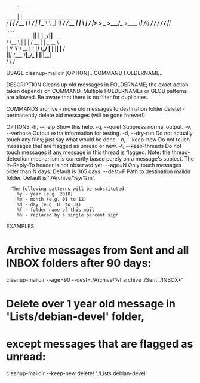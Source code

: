         .__                                     
   ____ |  |   ____ _____    ____  __ ________  
 _/ ___\|  | _/ __ \\__  \  /    \|  |  \____ \ 
 \  \___|  |_\  ___/ / __ \|   |  \  |  /  |_> >
  \___  >____/\___  >____  /___|  /____/|   __/ 
      \/          \/     \/     \/      |__|    
                .__.__       .___.__            
   _____ _____  |__|  |    __| _/|__|______     
  /     \\__  \ |  |  |   / __ | |  \_  __ \    
 |  Y Y  \/ __ \|  |  |__/ /_/ | |  ||  | \/    
 |__|_|  (____  /__|____/\____ | |__||__|       
       \/     \/              \/                

USAGE
  cleanup-maildir [OPTION].. COMMAND FOLDERNAME..

DESCRIPTION
  Cleans up old messages in FOLDERNAME; the exact action taken
  depends on COMMAND. Multiple FOLDERNAMEs or GLOB patterns are
  allowed. Be aware that there is no filter for duplicates.

COMMANDS
  archive - move old messages to destination folder
  delete! - permanently delete old messages (will be gone forever!)

OPTIONS
  -h, --help
      Show this help.
  -q, --quiet
      Suppress normal output.
  -v, --verbose
      Output extra information for testing.
  -d, --dry-run
      Do not actually touch any files; just say what would be done.
  -n, --keep-new
      Do not touch messages that are flagged as unread or new.
  -t, --keep-threads
      Do not touch messages if any message in this thread is flagged.
      Note: the thread-detection mechanism is currently based purely on
      a message's subject. The In-Reply-To header is not observed yet.
  --age=N
      Only touch messages older than N days. Default is 365 days.
  --dest=F
      Path to destination maildir folder. Default is './Archive/%y/%m'.

      The following patterns will be substituted:
        %y - year (e.g. 2018)
        %m - month (e.g. 01 to 12)
        %d - day (e.g. 01 to 31)
        %f - folder name of this mail
        %% - replaced by a single percent sign

EXAMPLES
  # Archive messages from Sent and all INBOX folders after 90 days:
  cleanup-maildir --age=90 --dest=./Archive/%f archive ./Sent ./INBOX*"

  # Delete over 1 year old message in 'Lists/debian-devel' folder,
  # except messages that are flagged as unread:
  cleanup-maildir --keep-new delete! './Lists.debian-devel'
